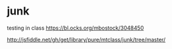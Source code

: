 # junk
testing in class
<https://bl.ocks.org/mbostock/3048450>

<http://jsfiddle.net/gh/get/library/pure/mtclass/junk/tree/master/>
